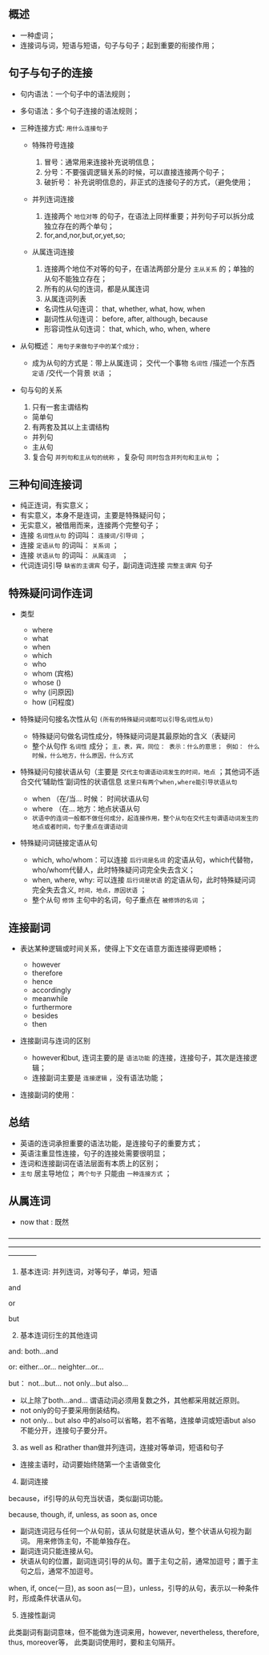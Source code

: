 ## 概述

* 一种虚词；
* 连接词与词，短语与短语，句子与句子；起到重要的衔接作用；

## 句子与句子的连接

* 句内语法：一个句子中的语法规则；
* 多句语法：多个句子连接的语法规则；

* 三种连接方式: `用什么连接句子`
  + 特殊符号连接
    1. 冒号：通常用来连接补充说明信息；
    2. 分号：不要强调逻辑关系的时候，可以直接连接两个句子；
    3. 破折号： 补充说明信息的，非正式的连接句子的方式，（避免使用；

  + 并列连词连接
    1. 连接两个 `地位对等` 的句子，在语法上同样重要；并列句子可以拆分成独立存在的两个单句；
    2. for,and,nor,but,or,yet,so;

  + 从属连词连接
    1. 连接两个地位不对等的句子，在语法两部分是分 `主从关系` 的；单独的从句不能独立存在；
    2. 所有的从句的连词，都是从属连词
    3. 从属连词列表
      - 名词性从句连词： that, whether, what, how, when
      - 副词性从句连词： before, after, although, because
      - 形容词性从句连词： that, which, who, when, where    

* 从句概述： `用句子来做句子中的某个成分；`
  + 成为从句的方式是：带上从属连词； 交代一个事物 `名词性` /描述一个东西 `定语` /交代一个背景 `状语` ；      

* 句与句的关系
  1. 只有一套主谓结构
    - 简单句
  2. 有两套及其以上主谓结构
    - 并列句
    - 主从句
  3. 复合句 `并列句和主从句的统称` ，复杂句 `同时包含并列句和主从句` ；

## 三种句间连接词

* 纯正连词，有实意义；
* 有实意义，本身不是连词，主要是特殊疑问句；
* 无实意义，被借用而来，连接两个完整句子；
* 连接 `名词性从句` 的词叫： `连接词/引导词` ；
* 连接 `定语从句` 的词叫： `关系词` ；
* 连接 `状语从句` 的词叫： `从属连词 ` ；
* 代词连词引导 `缺省的主谓宾` 句子，副词连词连接 `完整主谓宾` 句子

## 特殊疑问词作连词

* 类型
  + where
  + what
  + when
  + which
  + who
  + whom (宾格)
  + whose ()
  + why (问原因)
  + how (问程度)

* 特殊疑问句接名次性从句 `(所有的特殊疑问词都可以引导名词性从句)`
  + 特殊疑问句做名词性成分，特殊疑问词是其最原始的含义（表疑问
  + 整个从句作 `名词性` 成分； `主，表，宾，同位： 表示：什么的意思； 例如： 什么时候，什么地方，什么原因，什么方式`
* 特殊疑问句接状语从句（主要是 `交代主句谓语动词发生的时间，地点` ；其他词不适合交代‘辅助性’副词性的状语信息 `这里只有两个when,where能引导状语从句`
  + when  （在/当... 时候： 时间状语从句
  + where （在... 地方：地点状语从句
  + `状语中的连词一般都不做任何成分，起连接作用，整个从句在交代主句谓语动词发生的地点或者时间，句子重点在谓语动词`
* 特殊疑问词链接定语从句
  + which, who/whom：可以连接 `后行词是名词` 的定语从句，which代替物，who/whom代替人，此时特殊疑问词完全失去含义；
  + when, where, why: 可以连接 `后行词是状语` 的定语从句，此时特殊疑问词完全失去含义,  `时间，地点，原因状语` ；
  + 整个从句 `修饰` 主句中的名词，句子重点在 `被修饰的名词` ；

## 连接副词

* 表达某种逻辑或时间关系，使得上下文在语意方面连接得更顺畅；
  + however
  + therefore
  + hence
  + accordingly
  + meanwhile
  + furthermore
  + besides
  + then

* 连接副词与连词的区别
  + however和but, 连词主要的是 `语法功能` 的连接，连接句子，其次是连接逻辑；
  + 连接副词主要是 `连接逻辑` ，没有语法功能；

* 连接副词的使用：

## 总结

* 英语的连词承担重要的语法功能，是连接句子的重要方式；
* 英语注重显性连接，句子的连接处需要很明显；
* 连词和连接副词在语法层面有本质上的区别；
* `主句` 居主导地位； `两个句子` 只能由 `一种连接方式` ；

## 从属连词

* now that : 既然

————————————————————————————————————————————————————————————————————————————

1. 基本连词: 并列连词，对等句子，单词，短语

and 

or 

but

2. 基本连词衍生的其他连词

and: 
both...and

or: 
either...or... 
neighter...or...

but：
not...but...
not only...but also...

* 以上除了both...and... 谓语动词必须用复数之外，其他都采用就近原则。
* not only的句子要采用倒装结构。
* not only... but also 中的also可以省略，若不省略，连接单词或短语but also不能分开，连接句子要分开。

3. as well as 和rather than做并列连词，连接对等单词，短语和句子

* 连接主语时，动词要始终随第一个主语做变化

4. 副词连接

because，if引导的从句充当状语，类似副词功能。

because, though, if, unless, as soon as, once

* 副词连词冠与任何一个从句前，该从句就是状语从句，整个状语从句视为副词。 用来修饰主句，不能单独存在。
* 副词连词只能连接从句。
* 状语从句的位置，副词连词引导的从句。置于主句之前，通常加逗号；置于主句之后，通常不加逗号。

when, if, once(一旦), as soon as(一旦)，unless，引导的从句，表示以一种条件时，形成条件状语从句。

5. 连接性副词

此类副词有副词意味，但不能做为连词来用，however, nevertheless, therefore, thus, moreover等，
此类副词使用时，要和主句隔开。
